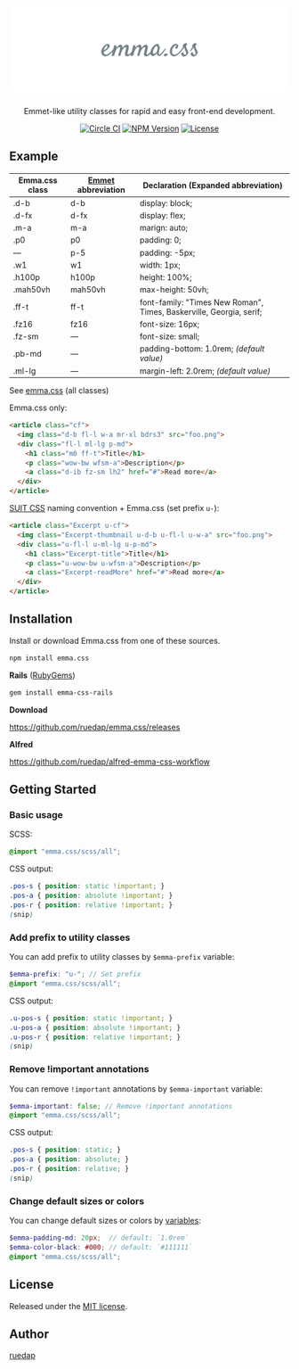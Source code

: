 <h1 align="center">
<img src="https://github.com/ruedap/emma.css/raw/assets/images/logo-box.svg" style="max-width:100%;" />
</h1>

<p align="center">Emmet-like utility classes for rapid and easy front-end development.</p>

<div align="center">
<a href="https://circleci.com/gh/ruedap/emma.css"><img src="https://circleci.com/gh/ruedap/emma.css.svg?style=shield" alt="Circle CI"></a>
<a href="https://www.npmjs.com/package/emma.css"><img src="https://img.shields.io/npm/v/emma.css.svg?style=flat" alt="NPM Version"></a>
<a href="https://github.com/ruedap/emma.css/blob/master/LICENSE"><img src="https://img.shields.io/github/license/ruedap/emma.css.svg" alt="License"></a>
</div>

## Example

| Emma.css class | [Emmet](https://docs.emmet.io/cheat-sheet/) abbreviation | Declaration (Expanded abbreviation)                                   |
|-----------|---------|---------------------------------------------------------------------|
| .d-b      | d-b     | display: block;                                                     |
| .d-fx     | d-fx    | display: flex;                                                      |
| .m-a      | m-a     | marign: auto;                                                       |
| .p0       | p0      | padding: 0;                                                         |
| ―         | p-5     | padding: -5px;                                                      |
| .w1       | w1      | width: 1px;                                                         |
| .h100p    | h100p   | height: 100%;                                                       |
| .mah50vh  | mah50vh | max-height: 50vh;                                                   |
| .ff-t     | ff-t    | font-family: "Times New Roman", Times, Baskerville, Georgia, serif; |
| .fz16     | fz16    | font-size: 16px;                                                    |
| .fz-sm    | ―       | font-size: small;                                                   |
| .pb-md    | ―       | padding-bottom: 1.0rem; *(default value)*                           |
| .ml-lg    | ―       | margin-left: 2.0rem; *(default value)*                              |

See [emma.css](emma.css) (all classes)

Emma.css only:

``` html
<article class="cf">
  <img class="d-b fl-l w-a mr-xl bdrs3" src="foo.png">
  <div class="fl-l ml-lg p-md">
    <h1 class="m0 ff-t">Title</h1>
    <p class="wow-bw wfsm-a">Description</p>
    <a class="d-ib fz-sm lh2" href="#">Read more</a>
  </div>
</article>
```

[SUIT CSS](https://suitcss.github.io/) naming convention + Emma.css (set prefix `u-`):

``` html
<article class="Excerpt u-cf">
  <img class="Excerpt-thumbnail u-d-b u-fl-l u-w-a" src="foo.png">
  <div class="u-fl-l u-ml-lg u-p-md">
    <h1 class="Excerpt-title">Title</h1>
    <p class="u-wow-bw u-wfsm-a">Description</p>
    <a class="Excerpt-readMore" href="#">Read more</a>
  </div>
</article>
```


## Installation

Install or download Emma.css from one of these sources.

```sh
npm install emma.css
```

**Rails** ([RubyGems](https://rubygems.org/gems/emma-css-rails))

```sh
gem install emma-css-rails
```

**Download**

https://github.com/ruedap/emma.css/releases

**Alfred**

https://github.com/ruedap/alfred-emma-css-workflow


## Getting Started

### Basic usage

SCSS:

``` scss
@import "emma.css/scss/all";
```

CSS output:

``` css
.pos-s { position: static !important; }
.pos-a { position: absolute !important; }
.pos-r { position: relative !important; }
(snip)
```

### Add prefix to utility classes

You can add prefix to utility classes by `$emma-prefix` variable:

``` scss
$emma-prefix: "u-"; // Set prefix
@import "emma.css/scss/all";
```
CSS output:
``` css
.u-pos-s { position: static !important; }
.u-pos-a { position: absolute !important; }
.u-pos-r { position: relative !important; }
(snip)
```

### Remove !important annotations

You can remove `!important` annotations by `$emma-important` variable:

``` scss
$emma-important: false; // Remove !important annotations
@import "emma.css/scss/all";
```
CSS output:
``` css
.pos-s { position: static; }
.pos-a { position: absolute; }
.pos-r { position: relative; }
(snip)
```

### Change default sizes or colors

You can change default sizes or colors by [variables](scss/_vars.scss):

``` scss
$emma-padding-md: 20px;  // default: `1.0rem`
$emma-color-black: #000; // default: `#111111`
@import "emma.css/scss/all";
```


## License

Released under the [MIT license](LICENSE).


## Author

[ruedap](https://github.com/ruedap)
